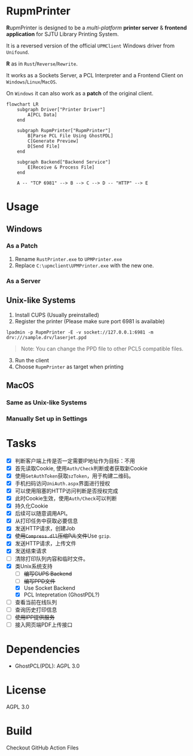 # **R**upmPrinter
**R**upmPrinter is designed to be a _multi-platform_ __printer server__ & __frontend application__ for SJTU Library Printing System.

It is a reversed version of the official `UPMClient` Windows driver from `Unifound`.

**R** as in `Rust`/`Reverse`/`Rewrite`.

It works as a Sockets Server, a PCL Interpreter and a Frontend Client on `Windows`/`Linux`/`MacOS`.

On `Windows` it can also work as a **patch** of the original client.

```mermaid
flowchart LR
    subgraph Driver["Printer Driver"]
        A[PCL Data]
    end

    subgraph RupmPrinter["RupmPrinter"]
        B[Parse PCL File Using GhostPDL]
        C[Generate Preview]
        D[Send File]
    end

    subgraph Backend["Backend Service"]
        E[Receive & Process File]
    end

    A -- "TCP 6981" --> B --> C --> D -- "HTTP" --> E
```

# Usage
## Windows

### As a Patch
1. Rename `RustPrinter.exe` to `UPMPrinter.exe`
2. Replace `C:\upmclient\UPMPrinter.exe` with the new one.
### As a Server

## Unix-like Systems
1. Install CUPS (Usually preinstalled)
2. Register the printer (Please make sure port 6981 is available)
```shell
lpadmin -p RupmPrinter -E -v socket://127.0.0.1:6981 -m drv:///sample.drv/laserjet.ppd
```
> Note: You can change the PPD file to other PCL5 compatible files.
3. Run the client
4. Choose `RupmPrinter` as target when printing

## MacOS
### Same as Unix-like Systems
### Manually Set up in Settings



# Tasks
+ [x] 判断客户端上传是否一定需要IP地址作为目标：不用
+ [x] 首先读取Cookie, 使用`Auth/Check`判断或者获取新Cookie
+ [x] 使用`GetAuthToken`获取`szToken`，用于构建二维码。
+ [x] 手机扫码访问`UniAuth.aspx`界面进行授权
+ [x] 可以使用阻塞的HTTP访问判断是否授权完成
+ [x] 此时Cookie生效，使用`Auth/Check`可以判断
+ [x] 持久化Cookie
+ [x] 后续可以随意调用API。
+ [x] 从打印任务中获取必要信息
+ [x] 发送HTTP请求，创建Job
+ [x] ~~使用`Compress.dll`压缩PJL文件~~Use `gzip`.
+ [x] 发送HTTP请求，上传文件
+ [x] 发送结束请求
+ [ ] 清除打印队列内容和临时文件。
+ [x] 类Unix系统支持 
  + [ ] ~~编写CUPS Backend~~
  + [ ] ~~编写PPD文件~~
  + [x] Use Socket Backend
  + [x] PCL Intepretation (GhostPDL?)
+ [ ] 查看当前在线队列
+ [ ] 查询历史打印信息
+ [ ] ~~使用IPP提供服务~~
+ [ ] 接入网页端PDF上传接口

# Dependencies

+ GhostPCL(PDL): AGPL 3.0

# License

AGPL 3.0

# Build


Checkout GitHub Action Files
